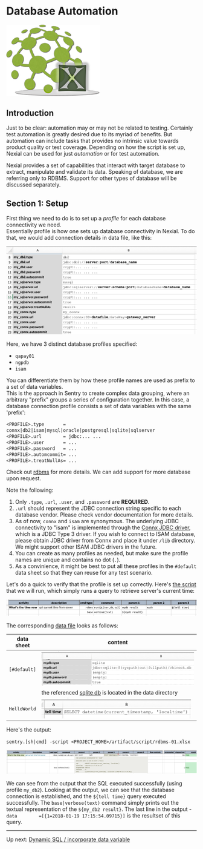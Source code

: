 # Database Automation 
![logo](image/logo-x.png)

## Introduction
Just to be clear: automation may or may not be related to testing.  Certainly test automation is 
greatly desired due to its myriad of benefits.  But automation can include tasks that provides no 
intrinsic value towards product quality or test coverage.  Depending on how the script is set up, 
Nexial can be used for just _automation_ or for test automation.

Nexial provides a set of capabilities that interact with target database to extract, manipulate and 
validate its data.  Speaking of database, we are referring only to RDBMS.  Support for other types 
of database will be discussed separately.

## Section 1: Setup
First thing we need to do is to set up a _profile_ for each database connectivity we need.  
Essentially profile is how one sets up database connectivity in Nexial.  To do 
that, we would add connection details in data file, like this:

![database connectivity](image/db-setup.png)

Here, we have 3 distinct database profiles specified:
- `qapay01`
- `ngpdb`
- `isam`

You can differentiate them by how these profile names are used as prefix to a set of data variables.  
This is the approach in Sentry to create complex data grouping, where an arbitrary "prefix" groups
a series of configuration together.  In this case, a database connection profile consists a set of 
data variables with the same 'prefix':

```
<PROFILE>.type       = connx|db2|isam|mysql|oracle|postgresql|sqlite|sqlserver
<PROFILE>.url        = jdbc:... ...
<PROFILE>.user       = ...
<PROFILE>.password   = ...
<PROFILE>.automcommit= ...
<PROFILE>.treatNullAs= ...
```

Check out [rdbms](https://confluence.ep.com/display/QA/rdbms) for more details.  We can add support 
for more database upon request.

Note the following:
1. Only `.type`, `.url`, `.user`, and `.password` are **REQUIRED**.
1. `.url` should represent the JDBC connection string specific to each database vendor.  Please 
check vendor documentation for more details.
1. As of now, `connx` and `isam` are synonymous. The underlying JDBC connectivity to "isam" is 
implemented through the [Connx JDBC driver](https://www.connx.com/databases.php), which is a 
JDBC Type 3 driver. If you wish to connect to ISAM database, please obtain JDBC driver from Connx 
and place it under `/lib` directory.  We might support other ISAM JDBC drivers in the future.
1. You can create as many profiles as needed, but make sure the profile names are unique and 
contains no dot (`.`).
1. As a convinience, it might be best to put all these profiles in the `#default` data sheet so
that they can reuse for any test scenario.

Let's do a quick to verify that the profile is set up correctly.  Here's [the script](../artifact/script/rdbms-01.xlsx) that we will
run, which simply runs a query to retrieve server's current time:

![Hello World](image/rdbms-01-HelloWorld.png)

The corresponding [data file](../artifact/data/rdbms-01.data.xlsx) looks as follows:

| data sheet | content   |
|------------|-----------|
|`[#default]`|![#default](image/rdbms-01-HelloWorld.data2.png)|
|            |the referenced [sqlite db](../artifact/data/chinook.db) is located in the data directory|
|`HelloWorld`|![Hello World, data](image/rdbms-01-HelloWorld.data.png)|

Here's the output: 

`sentry.[sh|cmd] -script <PROJECT_HOME>/artifact/script/rdbms-01.xlsx`

![Hello World, output](image/rdbms-01-HelloWorld.output.png)

We can see from the output that the SQL executed successfully (using profile `my_db2`).  Looking at
the output, we can see that the database connection is established, and the `${tell time}` query
executed successfully.  The `base|verbose(text)` command simply prints out the textual representation
of the `${my_db2 result}`. The last line in the output - `data        =[{1=2018-01-19 17:15:54.09715}]` 
is the resultset of this query.

***

Up next: [Dynamic SQL / incorporate data variable](Database-Automation-dynamicsql.md)
